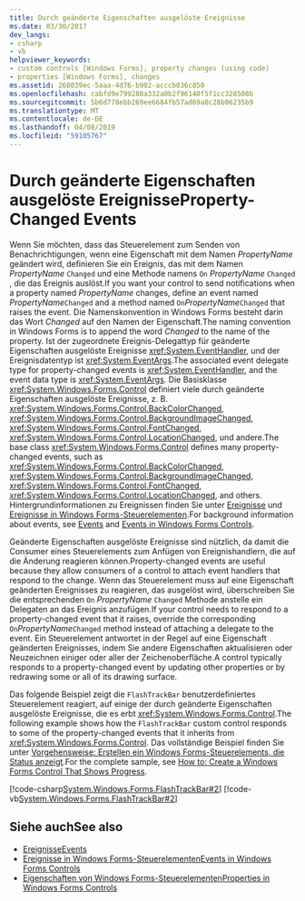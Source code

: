```yaml
---
title: Durch geänderte Eigenschaften ausgelöste Ereignisse
ms.date: 03/30/2017
dev_langs:
- csharp
- vb
helpviewer_keywords:
- custom controls [Windows Forms], property changes (using code)
- properties [Windows Forms], changes
ms.assetid: 268039ec-5aaa-4d76-b902-acccb036c850
ms.openlocfilehash: cabfd9e799288a332a0b2f96140f5f1cc328508b
ms.sourcegitcommit: 5b6d778ebb269ee6684fb57ad69a8c28b06235b9
ms.translationtype: MT
ms.contentlocale: de-DE
ms.lasthandoff: 04/08/2019
ms.locfileid: "59105767"
---
```

# <a name="property-changed-events"></a><span data-ttu-id="041a0-102">Durch geänderte Eigenschaften ausgelöste Ereignisse</span><span class="sxs-lookup"><span data-stu-id="041a0-102">Property-Changed Events</span></span>
<span data-ttu-id="041a0-103">Wenn Sie möchten, dass das Steuerelement zum Senden von Benachrichtigungen, wenn eine Eigenschaft mit dem Namen *PropertyName* geändert wird, definieren Sie ein Ereignis, das mit dem Namen *PropertyName* `Changed` und eine Methode namens `On` *PropertyName* `Changed` , die das Ereignis auslöst.</span><span class="sxs-lookup"><span data-stu-id="041a0-103">If you want your control to send notifications when a property named *PropertyName* changes, define an event named *PropertyName*`Changed` and a method named `On`*PropertyName*`Changed` that raises the event.</span></span> <span data-ttu-id="041a0-104">Die Namenskonvention in Windows Forms besteht darin das Wort *Changed* auf den Namen der Eigenschaft.</span><span class="sxs-lookup"><span data-stu-id="041a0-104">The naming convention in Windows Forms is to append the word *Changed* to the name of the property.</span></span> <span data-ttu-id="041a0-105">Ist der zugeordnete Ereignis-Delegattyp für geänderte Eigenschaften ausgelöste Ereignisse <xref:System.EventHandler>, und der Ereignisdatentyp ist <xref:System.EventArgs>.</span><span class="sxs-lookup"><span data-stu-id="041a0-105">The associated event delegate type for property-changed events is <xref:System.EventHandler>, and the event data type is <xref:System.EventArgs>.</span></span> <span data-ttu-id="041a0-106">Die Basisklasse <xref:System.Windows.Forms.Control> definiert viele durch geänderte Eigenschaften ausgelöste Ereignisse, z. B. <xref:System.Windows.Forms.Control.BackColorChanged>, <xref:System.Windows.Forms.Control.BackgroundImageChanged>, <xref:System.Windows.Forms.Control.FontChanged>, <xref:System.Windows.Forms.Control.LocationChanged>, und andere.</span><span class="sxs-lookup"><span data-stu-id="041a0-106">The base class <xref:System.Windows.Forms.Control> defines many property-changed events, such as <xref:System.Windows.Forms.Control.BackColorChanged>, <xref:System.Windows.Forms.Control.BackgroundImageChanged>, <xref:System.Windows.Forms.Control.FontChanged>, <xref:System.Windows.Forms.Control.LocationChanged>, and others.</span></span> <span data-ttu-id="041a0-107">Hintergrundinformationen zu Ereignissen finden Sie unter [Ereignisse](../../../standard/events/index.md) und [Ereignisse in Windows Forms-Steuerelementen](events-in-windows-forms-controls.md).</span><span class="sxs-lookup"><span data-stu-id="041a0-107">For background information about events, see [Events](../../../standard/events/index.md) and [Events in Windows Forms Controls](events-in-windows-forms-controls.md).</span></span>  
  
 <span data-ttu-id="041a0-108">Geänderte Eigenschaften ausgelöste Ereignisse sind nützlich, da damit die Consumer eines Steuerelements zum Anfügen von Ereignishandlern, die auf die Änderung reagieren können.</span><span class="sxs-lookup"><span data-stu-id="041a0-108">Property-changed events are useful because they allow consumers of a control to attach event handlers that respond to the change.</span></span> <span data-ttu-id="041a0-109">Wenn das Steuerelement muss auf eine Eigenschaft geänderten Ereignisses zu reagieren, das ausgelöst wird, überschreiben Sie die entsprechenden `On` *PropertyName* `Changed` Methode anstelle ein Delegaten an das Ereignis anzufügen.</span><span class="sxs-lookup"><span data-stu-id="041a0-109">If your control needs to respond to a property-changed event that it raises, override the corresponding `On`*PropertyName*`Changed` method instead of attaching a delegate to the event.</span></span> <span data-ttu-id="041a0-110">Ein Steuerelement antwortet in der Regel auf eine Eigenschaft geänderten Ereignisses, indem Sie andere Eigenschaften aktualisieren oder Neuzeichnen einiger oder aller der Zeichenoberfläche.</span><span class="sxs-lookup"><span data-stu-id="041a0-110">A control typically responds to a property-changed event by updating other properties or by redrawing some or all of its drawing surface.</span></span>  
  
 <span data-ttu-id="041a0-111">Das folgende Beispiel zeigt die `FlashTrackBar` benutzerdefiniertes Steuerelement reagiert, auf einige der durch geänderte Eigenschaften ausgelöste Ereignisse, die es erbt <xref:System.Windows.Forms.Control>.</span><span class="sxs-lookup"><span data-stu-id="041a0-111">The following example shows how the `FlashTrackBar` custom control responds to some of the property-changed events that it inherits from <xref:System.Windows.Forms.Control>.</span></span> <span data-ttu-id="041a0-112">Das vollständige Beispiel finden Sie unter [Vorgehensweise: Erstellen ein Windows Forms-Steuerelements, die Status anzeigt](how-to-create-a-windows-forms-control-that-shows-progress.md).</span><span class="sxs-lookup"><span data-stu-id="041a0-112">For the complete sample, see [How to: Create a Windows Forms Control That Shows Progress](how-to-create-a-windows-forms-control-that-shows-progress.md).</span></span>  
  
 [!code-csharp[System.Windows.Forms.FlashTrackBar#2](~/samples/snippets/csharp/VS_Snippets_Winforms/System.Windows.Forms.FlashTrackBar/CS/FlashTrackBar.cs#2)]
 [!code-vb[System.Windows.Forms.FlashTrackBar#2](~/samples/snippets/visualbasic/VS_Snippets_Winforms/System.Windows.Forms.FlashTrackBar/VB/FlashTrackBar.vb#2)]  
  
## <a name="see-also"></a><span data-ttu-id="041a0-113">Siehe auch</span><span class="sxs-lookup"><span data-stu-id="041a0-113">See also</span></span>

- [<span data-ttu-id="041a0-114">Ereignisse</span><span class="sxs-lookup"><span data-stu-id="041a0-114">Events</span></span>](../../../standard/events/index.md)
- [<span data-ttu-id="041a0-115">Ereignisse in Windows Forms-Steuerelementen</span><span class="sxs-lookup"><span data-stu-id="041a0-115">Events in Windows Forms Controls</span></span>](events-in-windows-forms-controls.md)
- [<span data-ttu-id="041a0-116">Eigenschaften von Windows Forms-Steuerelementen</span><span class="sxs-lookup"><span data-stu-id="041a0-116">Properties in Windows Forms Controls</span></span>](properties-in-windows-forms-controls.md)
